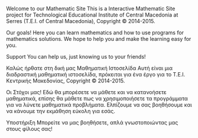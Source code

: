 ﻿Welcome to our Mathematic Site
This is a Interactive Mathematic Site project for Technological Educational Institute of Central Macedonia at Serres (T.E.I. of Central Macedonia), Copyright © 2014-2015.

Our goals!
Here you can learn mathematics and how to use programs for mathematics solutions. We hope to help you and make the learning easy for you.

Support
You can help us, just knowing us to your friends!

Καλώς ήρθατε στη δική μας Μαθηματική Ιστοσελίδα
Αυτή είναι μια διαδραστική μαθηματική ιστοσελίδα, πρόκειται για ένα έργο για το Τ.Ε.Ι. Κεντρικής Μακεδονίας, Copyright © 2014-2015.

Οι Στόχοι μας!
Εδώ θα μπορέσετε να μάθετε και να κατανοήσετε μαθηματικά, επίσης θα μάθετε πως να χρησιμοποιήσετε τα προγράμματα για να λύνετε μαθηματικά προβλήματα. Ελπίζουμε να σας βοηθήσουμε και να κάνουμε την εκμάθηση εύκολη για εσάς.

Υποστήριξη
Μπορείτε να μας βοηθήσετε, απλά γνωστοποιώντας μας στους φίλους σας!

   
